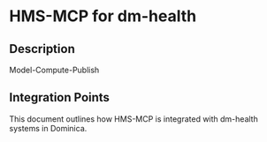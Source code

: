 # HMS-MCP for dm-health

## Description

Model-Compute-Publish

## Integration Points

This document outlines how HMS-MCP is integrated with dm-health systems in Dominica.
